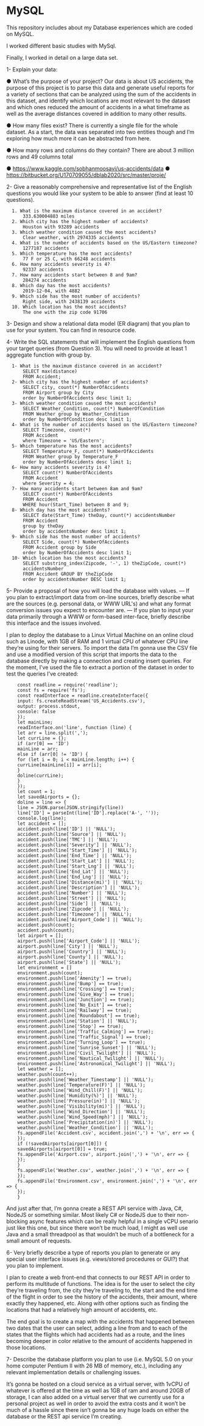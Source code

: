 # MySQL
This repository includes about my Database experiences which are coded on MySQL.

I worked different basic studies with MySql. 

Finally, I worked in detail on a large data set.

1- Explain your data:

● What’s the purpose of your project?
Our data is about US accidents, the purpose of this project is to parse this data and generate
useful reports for a variety of sections that can be analyzed using the sum of the accidents in
this dataset, and identify which locations are most relevant to the dataset and which ones
reduced the amount of accidents in a what timeframe as well as the average distances
covered in addition to many other results.

● How many files exist?
There is currently a single file for the whole dataset. As a start, the data was separated into
two entities though and I’m exploring how much more it can be abstracted from here.

● How many rows and columns do they contain?
There are about 3 million rows and 49 columns total

● https://www.kaggle.com/sobhanmoosavi/us-accidents/data
● https://bitbucket.org/U170709055/dblab2020/src/master/proje/

2- Give a reasonably comprehensive and representative list of the English questions
you would like your system to be able to answer (find at least 10 questions).

      1. What is the maximum distance covered in an accident?
          333.630004883 miles
      2. Which city has the highest number of accidents?
          Houston with 93289 accidents
      3. Which weather condition caused the most accidents?
          Clear weather, with 2974335 accidents
      4. What is the number of accidents based on the US/Eastern timezone?
          1277187 accidents
      5. Which temperature has the most accidents?
          77 F or 25 C, with 66248 accidents
      6. How many accidents severity is 4?
          92337 accidents
      7. How many accidents start between 8 and 9am?
          284274 accidents
      8. Which day has the most accidents?
          2019-12-04, with 4882
      9. Which side has the most number of accidents?
          Right side, with 2438139 accidents
      10. Which location has the most accidents?
          The one with the zip code 91706
    
3- Design and show a relational data model (ER diagram) that you plan to use for your
system.
      You can find in resource code.

4- Write the SQL statements that will implement the English questions from
your target queries (from Question 3). You will need to provide at least 1
aggregate function with group by.

      1- What is the maximum distance covered in an accident?
          SELECT max(distance)
          FROM Accident;
      2- Which city has the highest number of accidents?
          SELECT city, count(*) NumberOfAccidents
          FROM Airport group by City
          order by NumberOfAccidents desc limit 1;
      3- Which weather condition caused the most accidents?
          SELECT Weather_Condition, count(*) NumberOfCondition
          FROM Weather group by Weather_Condition
          order by NumberOfCondition desc limit 1;
      4- What is the number of accidents based on the US/Eastern timezone?
          SELECT Timezone, count(*)
          FROM Accident
          where Timezone = 'US/Eastern';
      5- Which temperature has the most accidents?
          SELECT Temperature_F, count(*) NumberOfAccidents
          FROM Weather group by Temperature_F
          order by NumberOfAccidents desc limit 1;
      6- How many accidents severity is 4?
          SELECT count(*) NumberOfAccidents
          FROM Accident
          where Severity = 4;
      7- How many accidents start between 8am and 9am?
          SELECT count(*) NumberOfAccidents
          FROM Accident
          WHERE hour(Start_Time) between 8 and 9;
      8- Which day has the most accidents?
          SELECT date(Start_Time) theDay, count(*) accidentsNumber
          FROM Accident
          group by theDay
          order by accidentsNumber desc limit 1;
      9- Which side has the most number of accidents?
          SELECT Side, count(*) NumberOfAccidents
          FROM Accident group by Side
          order by NumberOfAccidents desc limit 1;
      10- Which location has the most accidents?
          SELECT substring_index(Zipcode, '-', 1) theZipCode, count(*)
          accidentsNumber
          FROM Accident GROUP BY theZipCode
          order by accidentsNumber DESC limit 1;
          
5- Provide a proposal of how you will load the database with values. — If you plan to
extract/import data from on-line sources, briefly describe what are the sources (e.g.
personal data, or WWW URL's) and what any format conversion issues you expect to
encounter are. — If you plan to input your data primarily through a WWW or
form-based inter-face, briefly describe this interface and the issues involved.

I plan to deploy the database to a Linux Virtual Machine on an online cloud such as
Linode, with 1GB of RAM and 1 virtual CPU of whatever CPU line they’re using for their
servers. To import the data I’m gonna use the CSV file and use a modified version of this
script that imports the data to the database directly by making a connection and creating
insert queries. For the moment, I’ve used the file to extract a portion of the dataset in order
to test the queries I’ve created:

        const readline = require('readline');
        const fs = require('fs');
        const readInterface = readline.createInterface({
        input: fs.createReadStream('US_Accidents.csv'),
        output: process.stdout,
        console: false
        });
        let mainLine;
        readInterface.on('line', function (line) {
        let arr = line.split(',');
        let currLine = {};
        if (arr[0] == 'ID')
        mainLine = arr;
        else if (arr[0] != 'ID') {
        for (let i = 0; i < mainLine.length; i++) {
        currLine[mainLine[i]] = arr[i];
        }
        doline(currLine);
        }
        });
        let count = 1;
        let savedAirports = {};
        doline = line => {
        line = JSON.parse(JSON.stringify(line))
        line['ID'] = parseInt(line['ID'].replace('A-', ''));
        console.log(line);
        let accident = [];
        accident.push(line['ID'] || 'NULL');
        accident.push(line['Source'] || 'NULL');
        accident.push(line['TMC'] || 'NULL');
        accident.push(line['Severity'] || 'NULL');
        accident.push(line['Start_Time'] || 'NULL');
        accident.push(line['End_Time'] || 'NULL');
        accident.push(line['Start_Lat'] || 'NULL');
        accident.push(line['Start_Lng'] || 'NULL');
        accident.push(line['End_Lat'] || 'NULL');
        accident.push(line['End_Lng'] || 'NULL');
        accident.push(line['Distance(mi)'] || 'NULL');
        accident.push(line['Description'] || 'NULL');
        accident.push(line['Number'] || 'NULL');
        accident.push(line['Street'] || 'NULL');
        accident.push(line['Side'] || 'NULL');
        accident.push(line['Zipcode'] || 'NULL');
        accident.push(line['Timezone'] || 'NULL');
        accident.push(line['Airport_Code'] || 'NULL');
        accident.push(count);
        accident.push(count);
        let airport = [];
        airport.push(line['Airport_Code'] || 'NULL');
        airport.push(line['City'] || 'NULL');
        airport.push(line['Country'] || 'NULL');
        airport.push(line['County'] || 'NULL');
        airport.push(line['State'] || 'NULL');
        let environment = []
        environment.push(count);
        environment.push(line['Amenity'] == true);
        environment.push(line['Bump'] == true);
        environment.push(line['Crossing'] == true);
        environment.push(line['Give_Way'] == true);
        environment.push(line['Junction'] == true);
        environment.push(line['No_Exit'] == true);
        environment.push(line['Railway'] == true);
        environment.push(line['Roundabout'] == true);
        environment.push(line['Station'] || 'NULL');
        environment.push(line['Stop'] == true);
        environment.push(line['Traffic_Calming'] == true);
        environment.push(line['Traffic_Signal'] == true);
        environment.push(line['Turning_Loop'] == true);
        environment.push(line['Sunrise_Sunset'] || 'NULL');
        environment.push(line['Civil_Twilight'] || 'NULL');
        environment.push(line['Nautical_Twilight'] || 'NULL');
        environment.push(line['Astronomical_Twilight'] || 'NULL');
        let weather = [];
        weather.push(count++);
        weather.push(line['Weather_Timestamp'] || 'NULL');
        weather.push(line['Temperature(F)'] || 'NULL');
        weather.push(line['Wind_Chill(F)'] || 'NULL');
        weather.push(line['Humidity(%)'] || 'NULL');
        weather.push(line['Pressure(in)'] || 'NULL');
        weather.push(line['Visibility(mi)'] || 'NULL');
        weather.push(line['Wind_Direction'] || 'NULL');
        weather.push(line['Wind_Speed(mph)'] || 'NULL');
        weather.push(line['Precipitation(in)'] || 'NULL');
        weather.push(line['Weather_Condition'] || 'NULL');
        fs.appendFile('Accident.csv', accident.join(',') + '\n', err => {
        });
        if (!savedAirports[airport[0]]) {
        savedAirports[airport[0]] = true;
        fs.appendFile('Airport.csv', airport.join(',') + '\n', err => {
        });
        }
        fs.appendFile('Weather.csv', weather.join(',') + '\n', err => {
        });
        fs.appendFile('Environment.csv', environment.join(',') + '\n', err => {
        });
        }
        
And just after that, I’m gonna create a REST API service with Java, C#, NodeJS or
something similar. Most likely C# or NodeJS due to their non-blocking async features which
can be really helpful in a single vCPU senario just like this one, but since there won’t be
much load, I might as well use Java and a small threadpool as that wouldn’t be much of a
bottleneck for a small amount of requests.

6- Very briefly describe a type of reports you plan to generate or any special user
interface issues (e.g. views/stored procedures or GUI?) that you plan to implement.

I plan to create a web front-end that connects to our REST API in order to perform its
multitude of functions. The idea is for the user to select the city they’re traveling from, the city
they’re traveling to, the start and the end time of the flight in order to see the history of the
accidents, their amount, where exactly they happened, etc. Along with other options such as
finding the locations that had a relatively high amount of accidents, etc.

The end goal is to create a map with the accidents that happened between two dates that
the user can select, adding a line from and to each of the states that the flights which had
accidents had as a route, and the lines becoming deeper in color relative to the amount of
accidents happened in those locations.

7- Describe the database platform you plan to use (i.e. MySQL 5.0 on your
home computer Pentium II with 26 MB of memory, etc.), including any
relevant implementation details or challenging issues.

It’s gonna be hosted on a cloud service as a virtual server, with 1vCPU of
whatever is offered at the time as well as 1GB of ram and around 20GB of
storage, I can also added on a virtual server that we currently use for a personal
project as well in order to avoid the extra costs and it won’t be much of a hassle
since there isn’t gonna be any huge loads on either the database or the REST api
service I’m creating.
